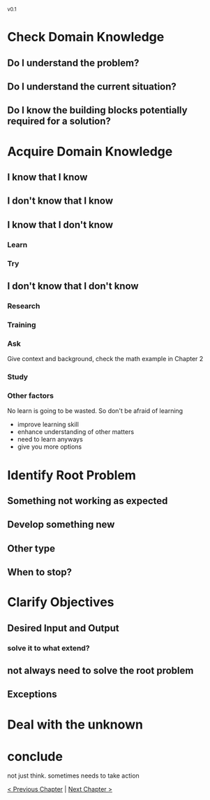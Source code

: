 <sub>v0.1</sub>

# Check Domain Knowledge

## Do I understand the problem?

## Do I understand the current situation?

## Do I know the building blocks potentially required for a solution?

# Acquire Domain Knowledge

## I know that I know

## I don't know that I know

## I know that I don't know

### Learn

### Try

## I don't know that I don't know

### Research

### Training

### Ask

Give context and background, check the math example in Chapter 2

### Study

### Other factors


No learn is going to be wasted. So don't be afraid of learning
- improve learning skill
- enhance understanding of other matters
- need to learn anyways
- give you more options


# Identify Root Problem

## Something not working as expected

## Develop something new

## Other type

## When to stop?

# Clarify Objectives

## Desired Input and Output

### solve it to what extend?

## not always need to solve the root problem

## Exceptions

# Deal with the unknown

# conclude

not just think. sometimes needs to take action

[< Previous Chapter](2_framework.md) | [Next Chapter >](4_build_solution.md)
